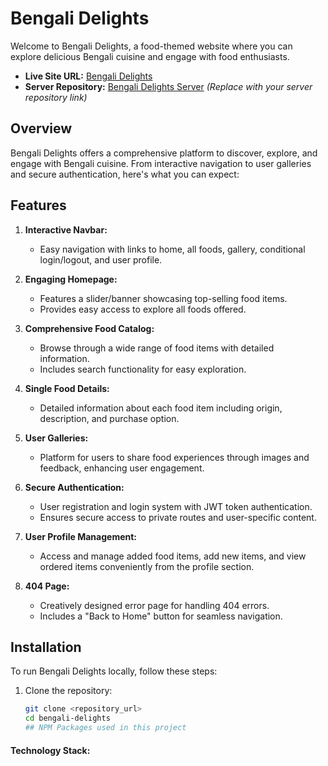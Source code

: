 # Bengali Delights

Welcome to Bengali Delights, a food-themed website where you can explore delicious Bengali cuisine and engage with food enthusiasts.

- **Live Site URL:** [Bengali Delights](https://assignment-eleven-cea95.web.app)
- **Server Repository:** [Bengali Delights Server](#) *(Replace with your server repository link)*

## Overview

Bengali Delights offers a comprehensive platform to discover, explore, and engage with Bengali cuisine. From interactive navigation to user galleries and secure authentication, here's what you can expect:

## Features

1. **Interactive Navbar:**
   - Easy navigation with links to home, all foods, gallery, conditional login/logout, and user profile.

2. **Engaging Homepage:**
   - Features a slider/banner showcasing top-selling food items.
   - Provides easy access to explore all foods offered.

3. **Comprehensive Food Catalog:**
   - Browse through a wide range of food items with detailed information.
   - Includes search functionality for easy exploration.

4. **Single Food Details:**
   - Detailed information about each food item including origin, description, and purchase option.

5. **User Galleries:**
   - Platform for users to share food experiences through images and feedback, enhancing user engagement.

6. **Secure Authentication:**
   - User registration and login system with JWT token authentication.
   - Ensures secure access to private routes and user-specific content.

7. **User Profile Management:**
   - Access and manage added food items, add new items, and view ordered items conveniently from the profile section.

8. **404 Page:**
   - Creatively designed error page for handling 404 errors.
   - Includes a "Back to Home" button for seamless navigation.

## Installation

To run Bengali Delights locally, follow these steps:

1. Clone the repository:
   ```bash
   git clone <repository_url>
   cd bengali-delights
   ## NPM Packages used in this project

#### Technology Stack:

